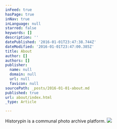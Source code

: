 ```yaml
---
inFeed: true
hasPage: true
inNav: true
inLanguage: null
starred: false
keywords: []
description: ''
datePublished: '2016-01-01T23:47:38.744Z'
dateModified: '2016-01-01T23:47:00.385Z'
title: About
author: []
authors: []
publisher:
  name: null
  domain: null
  url: null
  favicon: null
sourcePath: _posts/2016-01-01-about.md
published: true
url: about/index.html
_type: Article

---
```

Historypin is a communal photo archive platform.
![](https://the-grid-user-content.s3-us-west-2.amazonaws.com/f03ab7fc-a3b0-4571-9c1f-8a3f740220ee.jpg)